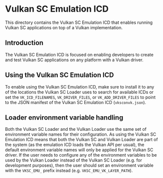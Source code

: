 # Vulkan SC Emulation ICD

This directory contains the Vulkan SC Emulation ICD that enables running Vulkan SC applications on top of a Vulkan implementation.

## Introduction

The Vulkan SC Emulation ICD is focused on enabling developers to create and test Vulkan SC applications on any platform with a Vulkan driver.

## Using the Vulkan SC Emulation ICD

To enable using the Vulkan SC Emulation ICD, make sure to install it to any of the locations the Vulkan SC Loader uses to search for available ICDs or set the `VK_ICD_FILENAMES`, `VK_DRIVER_FILES`, or `VK_ADD_DRIVER_FILES` to point to the JSON manifest of the Vulkan SC Emulation ICD (`vksconvk.json`).

## Loader environment variable handling

Both the Vulkan SC Loader and the Vulkan Loader use the same set of environment variable names for their configuration. As using the Vulkan SC Emulation ICD means that both the Vulkan SC and Vulkan Loader are part of the system (as the emulation ICD loads the Vulkan API per usual), the default environment variable names will only be applied for the Vulkan SC driver. If the user needs to configure any of the environment variables to be used by the Vulkan Loader instead of the Vulkan SC Loader (e.g. for development purposes), then the user should set an environment variable with the `VKSC_EMU_` prefix instead (e.g. `VKSC_EMU_VK_LAYER_PATH`).
